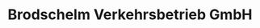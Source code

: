 ---
title: "Brodschelm Verkehrsbetrieb GmbH"
url: /burghausen/brodschelm-verkehrsbetrieb-gmbh/
shop: Reisebüro
---